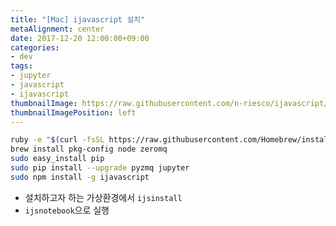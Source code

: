 ```yaml
---
title: "[Mac] ijavascript 설치"
metaAlignment: center
date: 2017-12-20 12:00:00+09:00
categories:
- dev
tags:
- jupyter
- javascript
- ijavascript
thumbnailImage: https://raw.githubusercontent.com/n-riesco/ijavascript/HEAD/images/logo-128x128.png
thumbnailImagePosition: left
---
```


<!--more-->

<!--toc-->


```bash
ruby -e "$(curl -fsSL https://raw.githubusercontent.com/Homebrew/install/master/install)"
brew install pkg-config node zeromq
sudo easy_install pip
sudo pip install --upgrade pyzmq jupyter
sudo npm install -g ijavascript
```

- 설치하고자 하는 가상환경에서 `ijsinstall`
- `ijsnotebook`으로 실행